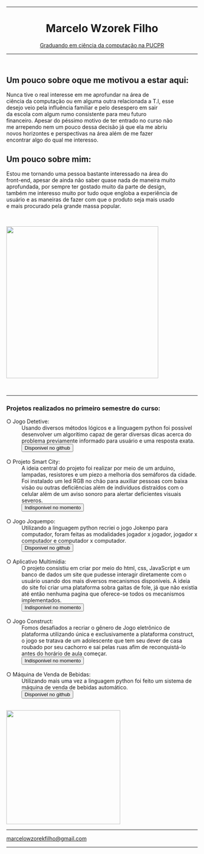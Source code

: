 <!doctype html>
<html>
	<head>
		<title>Portifólio Marcelo W.F.</title>
		<meta charset="utf-8" />
		<meta http-equiv="X-UA-Compatible" content="IE=edge">
		<meta name="viewport" content="width=device-width, initial-scale=1.0">
		<meta name="description" content="Trabalho Discente Efetivo de Experiência Criativa: Navegando na Computação." />
		<meta name="keywords" content="portifólio, trabalho, PUCPR, pucpr" />
		<meta name="author" content="Marcelo Wzorek Filho" />
		<link rel="stylesheet" type="text/css" href="estilo.css" />
		<link rel="icon" href="C:\Users\MICRO\OneDrive\Área de Trabalho\imagens\a.jpg">
	</head>
	<body>
		<div id="corpo">
			<header>
				<hr>
				<div id="titulo">
					<h1>Marcelo Wzorek Filho</h1>
				</div>
					<a href="https://www.pucpr.br" target="_blank">Graduando em ciência da computação na PUCPR</a>
				<hr>
  			</header>
  				<div id="conteudo">
  					<section>
  					<h2>Um pouco sobre oque me motivou a estar aqui:</h2>
  						<p>Nunca tive o real interesse em me aprofundar na área de<br> ciência da computação ou em alguma outra relacionada a T.I, esse<br> desejo veio pela influência familiar e pelo desespero em sair<br> da escola com algum rumo consistente para meu futuro<br> financeiro. Apesar do péssimo motivo de ter entrado no curso não<br> me arrependo nem um pouco dessa decisão já que ela me abriu<br> novos horizontes e perspectivas na área além de me fazer<br> encontrar algo do qual me interesso.</p>
  					</section>
  					<article>
  						<h2>Um pouco sobre mim:</h2>
  						<p>Estou me tornando uma pessoa bastante interessado na área do <br>front-end, apesar de ainda não saber quase nada de maneira muito <br>aprofundada, por sempre ter gostado muito da parte de design, <br>também me interesso muito por tudo oque engloba a experiência de <br>usuário e as maneiras de fazer com que o produto seja mais usado <br>e mais procurado pela grande massa popular.</p>
  					</article>	
  				</div>
  			<br>
  				<p>
  					<img src="C:\Users\MICRO\OneDrive\Área de Trabalho\imagens\perfil.jpg" width="400">
  				</p>
  			<br>
  			<hr>
  				<h3><a>Projetos realizados no primeiro semestre do curso:</a></h3>
  				<div id="barra">
  					<aside>
  						<dl>
  							<dt>○ Jogo Detetive:</dt>
  								<dd>Usando diversos métodos lógicos e a linguagem python foi  possível desenvolver um algorítimo capaz de gerar diversas dicas acerca do problema previamente informado para usuário e uma resposta exata.<br><a href="https://github.com/marcelowf/Detetive" target="_blank"><button class="github">Disponivel no github</button></a></dd><br>
  							<dt>○ Projeto Smart City:</dt>
  								<dd>A ideia central do projeto foi realizar por meio de um arduino, lampadas, resistores e um piezo a melhoria dos semáforos da cidade. Foi instalado um led RGB no chão para auxiliar pessoas com baixa visão ou outras deficiências além de indivíduos distraídos com o celular além de um aviso sonoro para alertar deficientes visuais severos.<br><button class="nada">Indisponivel no momento</button></dd><br>
  							<dt>○ Jogo Joquempo:</dt>
  								<dd>Utilizando a linguagem python recriei o jogo Jokenpo para computador, foram feitas as modalidades jogador x jogador, jogador x computador e computador x computador.<br><a href="https://github.com/marcelowf/Jokenpo" target="_blank"><button class="github">Disponivel no github</button></a></dd><br>
  							<dt>○ Aplicativo Multimídia:</dt>
  								<dd>O projeto consistiu em criar por meio do html, css, JavaScript e um banco de dados um site que pudesse interagir diretamente com o usuário usando dos mais diversos mecanismos disponíveis. A ideia do site foi criar uma plataforma sobra gaitas de fole, já que não existia até então nenhuma pagina que oferece-se todos os mecanismos implementados.<br><button class="nada">Indisponivel no momento</button></dd><br>
  							<dt>○ Jogo Construct:</dt>
  								<dd>Fomos desafiados a recriar o gênero de Jogo eletrônico de plataforma utilizando única e exclusivamente a plataforma construct, o jogo se tratava de um adolescente que tem seu dever de casa roubado por seu cachorro e sai pelas ruas afim de reconquistá-lo antes do horário de aula começar.<br><button class="nada">Indisponivel no momento</button></dd><br>
  							<dt>○ Máquina de Venda de Bebidas:</dt>
  								<dd>Utilizando mais uma vez a linguagem python foi feito um sistema de máquina de venda de bebidas automático.<br><a href="https://github.com/marcelowf/Mauina-de-vendas" target="_blank"><button class="github">Disponivel no github</button></a></dd><br>
  						</dl>
					</aside>
				</div>
				<c id="imagem"><img src="C:\Users\MICRO\OneDrive\Área de Trabalho\imagens\puc.png" width="300"/></c> 
			<footer>
				<hr>
				<p class="email"><a href="mailto:marcelowzorekfilho@gmail.com">marcelowzorekfilho@gmail.com</a></p>
				<hr>
			</footer>
		</div>
	</body>
</html>
